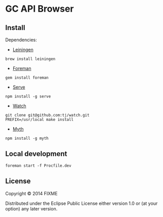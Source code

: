 # GC API Browser

## Install

Dependencies:
- [Leiningen](http://leiningen.org/)

```
brew install leiningen
```

- [Foreman](https://github.com/ddollar/foreman)

```
gem install foreman
```

- [Serve](https://www.npmjs.com/package/serve)

```
npm install -g serve
```

- [Watch](https://github.com/tj/watch)

```
git clone git@github.com:tj/watch.git
PREFIX=/usr/local make install
```

- [Myth](http://www.myth.io/)

```
npm install -g myth
```

## Local development

```
foreman start -f Procfile.dev
```

## License

Copyright © 2014 FIXME

Distributed under the Eclipse Public License either version 1.0 or (at
your option) any later version.

